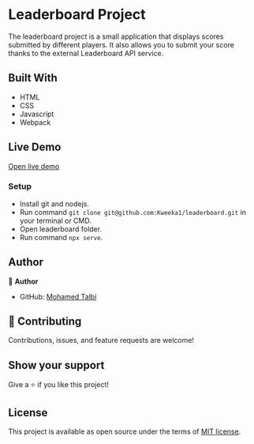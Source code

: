 # Leaderboard Project

The leaderboard project is a small application that displays scores submitted by different players. It also allows you to submit your score thanks to the external Leaderboard API service.

## Built With

- HTML
- CSS
- Javascript
- Webpack

## Live Demo

[Open live demo](https://kweeka1.github.io/leaderboard/dist/)

### Setup
- Install git and nodejs.
- Run command `git clone git@github.com:Kweeka1/leaderboard.git` in your terminal or CMD.
- Open leaderboard folder.
- Run command `npx serve`.


## Author

👤 **Author**

- GitHub: [Mohamed Talbi](https://github.com/Kweeka1)


## 🤝 Contributing

Contributions, issues, and feature requests are welcome!


## Show your support

Give a ⭐️ if you like this project!

## License

This project is available as open source under the terms of [MIT license](https://github.com/Kweeka1/leaderboard/blob/dev/MIT.md).
